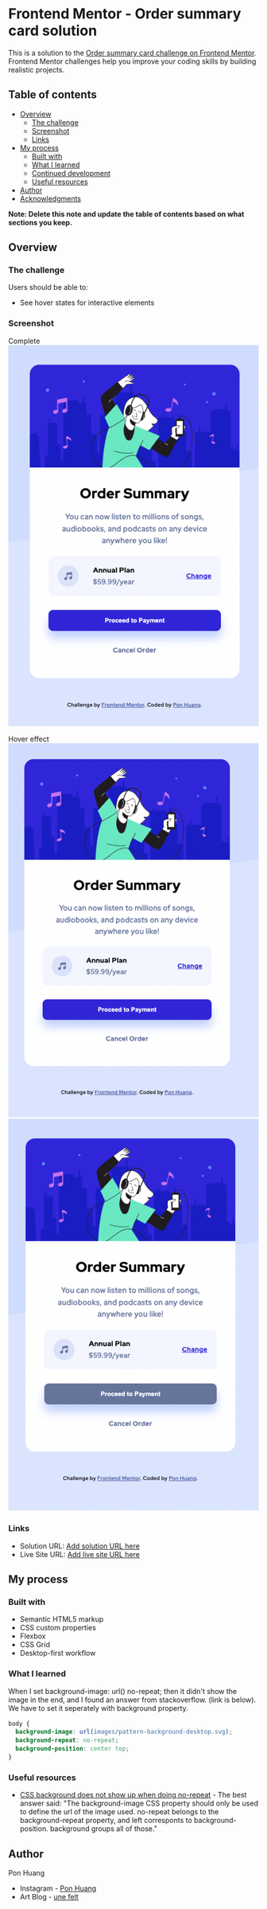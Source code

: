 # Frontend Mentor - Order summary card solution

This is a solution to the [Order summary card challenge on Frontend Mentor](https://www.frontendmentor.io/challenges/order-summary-component-QlPmajDUj). Frontend Mentor challenges help you improve your coding skills by building realistic projects.

## Table of contents

- [Overview](#overview)
  - [The challenge](#the-challenge)
  - [Screenshot](#screenshot)
  - [Links](#links)
- [My process](#my-process)
  - [Built with](#built-with)
  - [What I learned](#what-i-learned)
  - [Continued development](#continued-development)
  - [Useful resources](#useful-resources)
- [Author](#author)
- [Acknowledgments](#acknowledgments)

**Note: Delete this note and update the table of contents based on what sections you keep.**

## Overview

### The challenge

Users should be able to:

- See hover states for interactive elements

### Screenshot

Complete
![](screenshot/complete.png)

Hover effect
![](screenshot/hover-1.png)
![](screenshot/hover-2.png)

### Links

- Solution URL: [Add solution URL here](https://github.com/ponhuang/order-summary-component)
- Live Site URL: [Add live site URL here](https://ponhuang.github.io/order-summary-component/)

## My process

### Built with

- Semantic HTML5 markup
- CSS custom properties
- Flexbox
- CSS Grid
- Desktop-first workflow

### What I learned

When I set background-image: url() no-repeat;
then it didn't show the image in the end, and I found an answer from stackoverflow. (link is below).
We have to set it seperately with background property.

```css
body {
  background-image: url(images/pattern-background-desktop.svg);
  background-repeat: no-repeat;
  background-position: center top;
}
```

### Useful resources

- [CSS background does not show up when doing no-repeat](https://stackoverflow.com/questions/13594162/css-background-does-not-show-up-when-doing-no-repeat) - The best answer said: "The background-image CSS property should only be used to define the url of the image used. no-repeat belongs to the background-repeat property, and left corresponts to background-position. background groups all of those."

## Author

Pon Huang

- Instagram - [Pon Huang](https://www.instagram.com/ponhuang/)
- Art Blog - [une felt](https://une722.wordpress.com)
